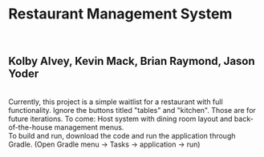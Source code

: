 <h1>Restaurant Management System</h1>
<br>
<h2>Kolby Alvey, Kevin Mack, Brian Raymond, Jason Yoder</h2>
<br>
Currently, this project is a simple waitlist for a restaurant with full functionality. Ignore the buttons titled "tables" and "kitchen". Those are for future iterations.
To come: Host system with dining room layout and back-of-the-house management menus.
<br>
To build and run, download the code and run the application through Gradle. (Open Gradle menu -> Tasks -> application -> run)
